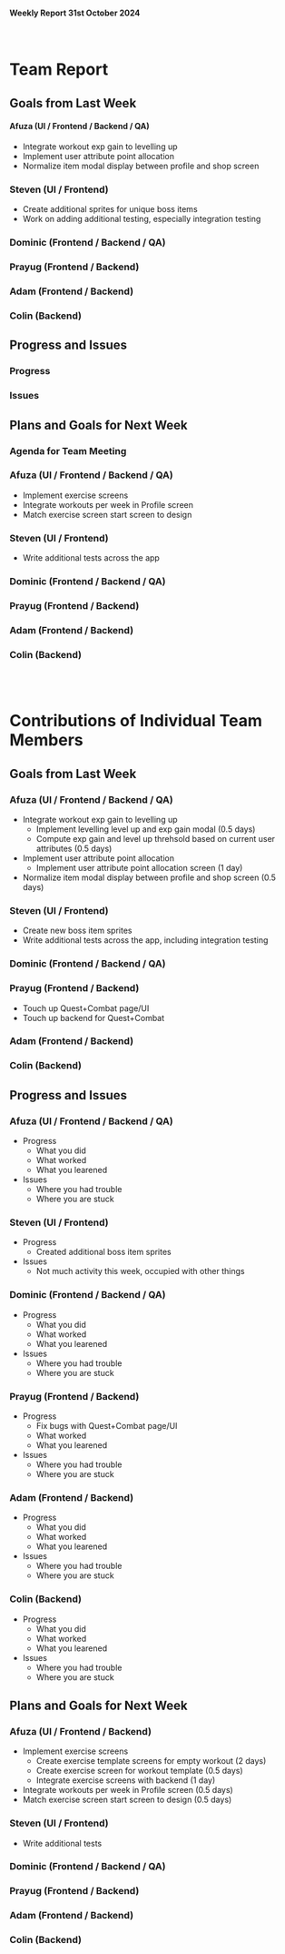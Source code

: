 #### Weekly Report 31st October 2024
<br/>

# Team Report

## Goals from Last Week

#### Afuza (UI / Frontend / Backend / QA)
- Integrate workout exp gain to levelling up
- Implement user attribute point allocation
- Normalize item modal display between profile and shop screen

### Steven (UI / Frontend)
- Create additional sprites for unique boss items
- Work on adding additional testing, especially integration testing

### Dominic (Frontend / Backend / QA)


### Prayug (Frontend / Backend)


### Adam (Frontend / Backend)


### Colin (Backend)


## Progress and Issues

### Progress



### Issues



## Plans and Goals for Next Week

### Agenda for Team Meeting


### Afuza (UI / Frontend / Backend / QA)
- Implement exercise screens
- Integrate workouts per week in Profile screen
- Match exercise screen start screen to design


### Steven (UI / Frontend)
- Write additional tests across the app

### Dominic (Frontend / Backend / QA)


### Prayug (Frontend / Backend)


### Adam (Frontend / Backend)


### Colin (Backend)



<br></br>
# Contributions of Individual Team Members

## Goals from Last Week

### Afuza (UI / Frontend / Backend / QA)
- Integrate workout exp gain to levelling up
    - Implement levelling level up and exp gain modal (0.5 days)
    - Compute exp gain and level up threhsold based on current user attributes (0.5 days)
- Implement user attribute point allocation
    - Implement user attribute point allocation screen (1 day)
- Normalize item modal display between profile and shop screen (0.5 days)

### Steven (UI / Frontend)
- Create new boss item sprites
- Write additional tests across the app, including integration testing

### Dominic (Frontend / Backend / QA)


### Prayug (Frontend / Backend)
- Touch up Quest+Combat page/UI
- Touch up backend for Quest+Combat


### Adam (Frontend / Backend)


### Colin (Backend)


## Progress and Issues

### Afuza (UI / Frontend / Backend / QA)
- Progress
    - What you did
    - What worked
    - What you learened
- Issues
    - Where you had trouble
    - Where you are stuck

### Steven (UI / Frontend)
- Progress
    - Created additional boss item sprites
- Issues
    - Not much activity this week, occupied with other things

### Dominic (Frontend / Backend / QA)
- Progress
    - What you did
    - What worked
    - What you learened
- Issues
    - Where you had trouble
    - Where you are stuck


### Prayug (Frontend / Backend)
- Progress
    - Fix bugs with Quest+Combat page/UI
    - What worked
    - What you learened
- Issues
    - Where you had trouble
    - Where you are stuck

### Adam (Frontend / Backend)
- Progress
    - What you did
    - What worked
    - What you learened
- Issues
    - Where you had trouble
    - Where you are stuck

### Colin (Backend)
- Progress
    - What you did
    - What worked
    - What you learened
- Issues
    - Where you had trouble
    - Where you are stuck

## Plans and Goals for Next Week

### Afuza (UI / Frontend / Backend)
- Implement exercise screens
    - Create exercise template screens for empty workout (2 days)
    - Create exercise screen for workout template (0.5 days)
    - Integrate exercise screens with backend (1 day)
- Integrate workouts per week in Profile screen (0.5 days)
- Match exercise screen start screen to design (0.5 days)

### Steven (UI / Frontend)
- Write additional tests

### Dominic (Frontend / Backend / QA)

### Prayug (Frontend / Backend)


### Adam (Frontend / Backend)


### Colin (Backend)


